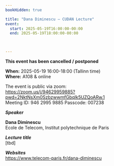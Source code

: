 ```yaml
---
bookHidden: true

title: "Dana Diminescu – CUDAN Lecture"
event:
  start: 2025-05-19T16:00:00-00:00
  end: 2025-05-19T18:00:00-00:00
  


---
```


**This event has been cancelled / postponed**  

**When:** 2025-05-19 16:00-18:00 (Tallinn time)   
**Where:** A108 & online  

The event is public via zoom:   
https://zoom.us/j/94629959885?pwd=2NktNsXm0SzbzwwmfGbqlk5UZQoARw.1  
Meeting ID: 946 2995 9885 Passcode: 007238

<!--more-->
***Speaker***  

**Dana Diminescu**  
Ecole de Telecom, Institut polytechnique de Paris    

***Lecture title***  
[tbd]   

***Websites***  
https://www.telecom-paris.fr/dana-diminescu   



